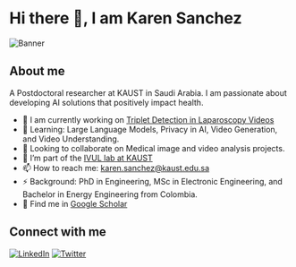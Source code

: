 # Hi there 👋, I am Karen Sanchez

![Banner](https://github.com/ksanchez84/ksanchez84/blob/main/images/banner.png)


## About me
A Postdoctoral researcher at KAUST in Saudi Arabia. I am passionate about developing AI solutions that positively impact health.

- 🔭 I am currently working on [Triplet Detection in Laparoscopy Videos](https://github.com/ksanchez84/triplets)
- 🌱 Learning: Large Language Models, Privacy in AI, Video Generation, and Video Understanding.
- 🤝 Looking to collaborate on Medical image and video analysis projects.
- 🔭 I’m part of the [IVUL lab at KAUST](https://cemse.kaust.edu.sa/ivul)
- 📫 How to reach me: [karen.sanchez@kaust.edu.sa](karen.sanchez@kaust.edu.sa)
- ⚡ Background: PhD in Engineering, MSc in Electronic Engineering, and Bachelor in Energy Engineering from Colombia.
- 📝 Find me in [Google Scholar](https://scholar.google.com/citations?user=k7sOz3kAAAAJ&hl=en&oi=ao)

## Connect with me
[![LinkedIn](https://img.shields.io/badge/LinkedIn-Perfil-blue)](https://www.linkedin.com/in/karenyanethsanchez/)
[![Twitter](https://img.shields.io/badge/Twitter-Perfil-blue)](https://x.com/karensanchez119)
